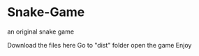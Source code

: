 # Snake-Game
an original snake game


Download the files here
Go to "dist" folder
open the game
Enjoy
